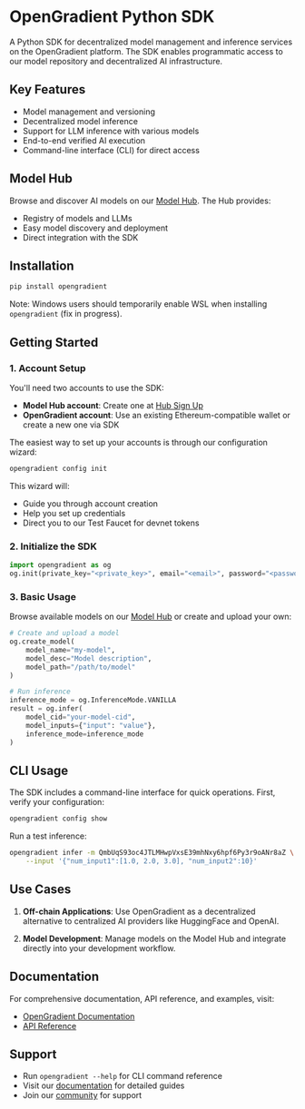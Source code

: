 # OpenGradient Python SDK

A Python SDK for decentralized model management and inference services on the OpenGradient platform. The SDK enables programmatic access to our model repository and decentralized AI infrastructure.

## Key Features

- Model management and versioning
- Decentralized model inference
- Support for LLM inference with various models
- End-to-end verified AI execution
- Command-line interface (CLI) for direct access

## Model Hub

Browse and discover AI models on our [Model Hub](https://hub.opengradient.ai/). The Hub provides:
- Registry of models and LLMs
- Easy model discovery and deployment
- Direct integration with the SDK

## Installation

```bash
pip install opengradient
```

Note: Windows users should temporarily enable WSL when installing `opengradient` (fix in progress).

## Getting Started

### 1. Account Setup

You'll need two accounts to use the SDK:
- **Model Hub account**: Create one at [Hub Sign Up](https://hub.opengradient.ai/signup)
- **OpenGradient account**: Use an existing Ethereum-compatible wallet or create a new one via SDK

The easiest way to set up your accounts is through our configuration wizard:

```bash
opengradient config init
```

This wizard will:
- Guide you through account creation
- Help you set up credentials
- Direct you to our Test Faucet for devnet tokens

### 2. Initialize the SDK

```python
import opengradient as og
og.init(private_key="<private_key>", email="<email>", password="<password>")
```

### 3. Basic Usage

Browse available models on our [Model Hub](https://hub.opengradient.ai/) or create and upload your own:


```python
# Create and upload a model
og.create_model(
    model_name="my-model",
    model_desc="Model description",
    model_path="/path/to/model"
)

# Run inference
inference_mode = og.InferenceMode.VANILLA
result = og.infer(
    model_cid="your-model-cid",
    model_inputs={"input": "value"},
    inference_mode=inference_mode
)
```

## CLI Usage

The SDK includes a command-line interface for quick operations. First, verify your configuration:

```bash
opengradient config show
```

Run a test inference:

```bash
opengradient infer -m QmbUqS93oc4JTLMHwpVxsE39mhNxy6hpf6Py3r9oANr8aZ \
    --input '{"num_input1":[1.0, 2.0, 3.0], "num_input2":10}'
```

## Use Cases

1. **Off-chain Applications**: Use OpenGradient as a decentralized alternative to centralized AI providers like HuggingFace and OpenAI.

2. **Model Development**: Manage models on the Model Hub and integrate directly into your development workflow.

## Documentation

For comprehensive documentation, API reference, and examples, visit:
- [OpenGradient Documentation](https://docs.opengradient.ai/)
- [API Reference](https://docs.opengradient.ai/api_reference/python_sdk/)

## Support

- Run `opengradient --help` for CLI command reference
- Visit our [documentation](https://docs.opengradient.ai/) for detailed guides
- Join our [community](https://.opengradient.ai/) for support
